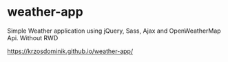 # weather-app
Simple Weather application using jQuery, Sass, Ajax and OpenWeatherMap Api. Without RWD

https://krzosdominik.github.io/weather-app/
